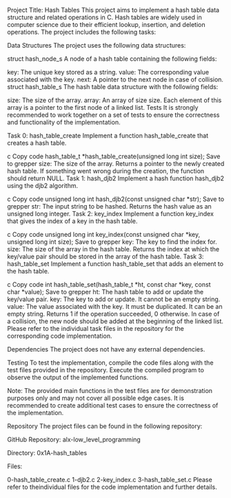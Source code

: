 Project Title: Hash Tables
This project aims to implement a hash table data structure and related operations in C. Hash tables are widely used in computer science due to their efficient lookup, insertion, and deletion operations. The project includes the following tasks:

Data Structures
The project uses the following data structures:

struct hash_node_s
A node of a hash table containing the following fields:

key: The unique key stored as a string.
value: The corresponding value associated with the key.
next: A pointer to the next node in case of collision.
struct hash_table_s
The hash table data structure with the following fields:

size: The size of the array.
array: An array of size size. Each element of this array is a pointer to the first node of a linked list.
Tests
It is strongly recommended to work together on a set of tests to ensure the correctness and functionality of the implementation.

Task 0: hash_table_create
Implement a function hash_table_create that creates a hash table.

c
Copy code
hash_table_t *hash_table_create(unsigned long int size);
Save to grepper
size: The size of the array.
Returns a pointer to the newly created hash table.
If something went wrong during the creation, the function should return NULL.
Task 1: hash_djb2
Implement a hash function hash_djb2 using the djb2 algorithm.

c
Copy code
unsigned long int hash_djb2(const unsigned char *str);
Save to grepper
str: The input string to be hashed.
Returns the hash value as an unsigned long integer.
Task 2: key_index
Implement a function key_index that gives the index of a key in the hash table.

c
Copy code
unsigned long int key_index(const unsigned char *key, unsigned long int size);
Save to grepper
key: The key to find the index for.
size: The size of the array in the hash table.
Returns the index at which the key/value pair should be stored in the array of the hash table.
Task 3: hash_table_set
Implement a function hash_table_set that adds an element to the hash table.

c
Copy code
int hash_table_set(hash_table_t *ht, const char *key, const char *value);
Save to grepper
ht: The hash table to add or update the key/value pair.
key: The key to add or update. It cannot be an empty string.
value: The value associated with the key. It must be duplicated. It can be an empty string.
Returns 1 if the operation succeeded, 0 otherwise.
In case of a collision, the new node should be added at the beginning of the linked list.
Please refer to the individual task files in the repository for the corresponding code implementation.

Dependencies
The project does not have any external dependencies.

Testing
To test the implementation, compile the code files along with the test files provided in the repository. Execute the compiled program to observe the output of the implemented functions.

Note: The provided main functions in the test files are for demonstration purposes only and may not cover all possible edge cases. It is recommended to create additional test cases to ensure the correctness of the implementation.

Repository
The project files can be found in the following repository:

GitHub Repository: alx-low_level_programming

Directory: 0x1A-hash_tables

Files:

0-hash_table_create.c
1-djb2.c
2-key_index.c
3-hash_table_set.c
Please refer to theindividual files for the code implementation and further details.
